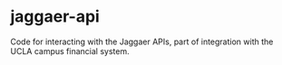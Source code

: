 # jaggaer-api
Code for interacting with the Jaggaer APIs, part of integration with the UCLA campus financial system.
